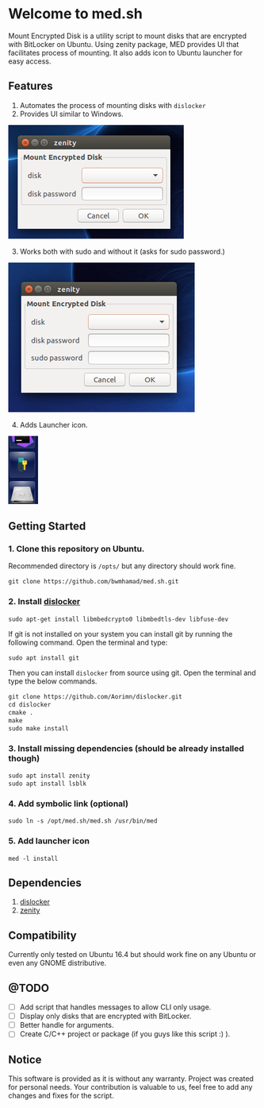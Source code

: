 # Welcome to med.sh
Mount Encrypted Disk is a utility script to mount disks that are encrypted with BitLocker on Ubuntu. Using zenity package, MED provides UI that facilitates process of mounting. It also adds icon to Ubuntu launcher for easy access.

## Features
1. Automates the process of mounting disks with `dislocker`
2. Provides UI similar to Windows. 

![UI](img/screen1.png) 

3. Works both with sudo and without it (asks for sudo password.)

![no sudo](img/screen2.png) 

4. Adds Launcher icon.

![launcher](img/screen3.png)

## Getting Started
### 1. Clone this repository on Ubuntu. ###
Recommended directory is `/opts/` but any directory should work fine.
```
git clone https://github.com/bwmhamad/med.sh.git
```
### 2. Install [dislocker](https://tuxdiary.com/2015/03/20/dislocker/) ###
```
sudo apt-get install libmbedcrypto0 libmbedtls-dev libfuse-dev
```
If git is not installed on your system you can install git by running the following command. Open the terminal and type:
```
sudo apt install git
```
Then you can install `dislocker` from source using git. Open the terminal and type the below commands.
```
git clone https://github.com/Aorimn/dislocker.git
cd dislocker
cmake .
make
sudo make install
```
### 3. Install missing dependencies **(should be already installed though)** ###
 ```
sudo apt install zenity
sudo apt install lsblk
```
### 4. Add symbolic link **(optional)** ###
```
sudo ln -s /opt/med.sh/med.sh /usr/bin/med
```

### 5. Add launcher icon
```
med -l install
```

## Dependencies
1. [dislocker](https://github.com/Aorimn/dislocker) 
2. [zenity](https://github.com/GNOME/zenity)

## Compatibility
Currently only tested on Ubuntu 16.4 but should work fine on any Ubuntu or even any GNOME distributive.

## @TODO
- [ ] Add script that handles messages to allow CLI only usage.
- [ ] Display only disks that are encrypted with BitLocker.
- [ ] Better handle for arguments.
- [ ] Create C/C++ project or package (if you guys like this script :) ).

## Notice 
This software is provided as it is without any warranty. Project was created for personal needs. Your contribution is valuable to us, feel free to add any changes and fixes for the script. 
